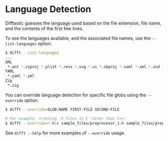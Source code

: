 # Language Detection

Difftastic guesses the language used based on the file extension, file
name, and the contents of the first few lines.

To see the languages available, and the associated file names, use the
`--list-languages` option.

```bash
$ difft --list-languages
...
XML
 *.ant *.csproj *.plist *.resx *.svg *.ui *.vbproj *.xaml *.xml *.xsd *.xsl *.xslt *.zcml App.config nuget.config packages.config .classpath .cproject .project
YAML
 *.yaml *.yml
Zig
 *.zig
```

You can override language detection for specific file globs using the
`--override` option.

```bash
$ difft --override=GLOB:NAME FIRST-FILE SECOND-FILE

# For example, treating .h files as C rather than C++:
$ difft --override=*.h:c sample_files/preprocesor_1.h sample_files/preprocesor_2.h
```

See `difft --help` for more examples of `--override` usage.
